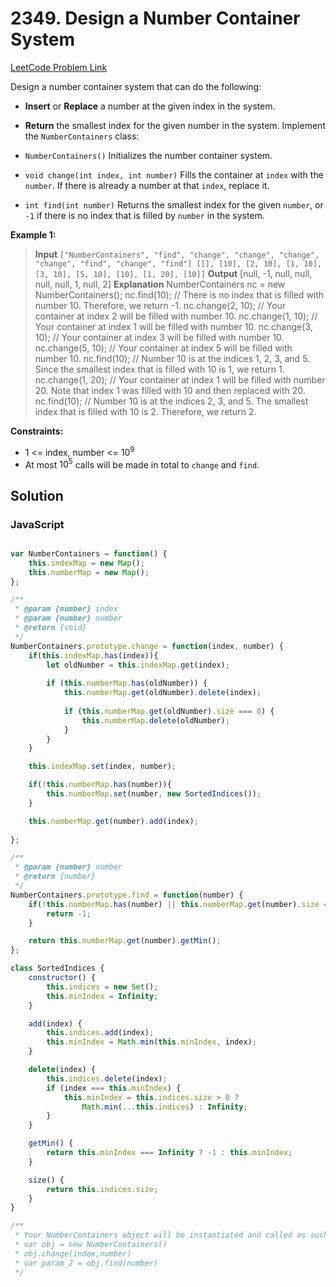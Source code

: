 # 2349. Design a Number Container System

[LeetCode Problem Link](https://leetcode.com/problems/design-a-number-container-system/)

Design a number container system that can do the following:

* **Insert** or **Replace** a number at the given index in the system.
* **Return** the smallest index for the given number in the system.
Implement the `NumberContainers` class:

* `NumberContainers()` Initializes the number container system.
* `void change(int index, int number)` Fills the container at `index` with the `number`. If there is already a number at that `index`, replace it.
* `int find(int number)` Returns the smallest index for the given `number`, or `-1` if there is no index that is filled by `number` in the system.

**Example 1:**

>**Input**
`["NumberContainers", "find", "change", "change", "change", "change", "find", "change", "find"]
[[], [10], [2, 10], [1, 10], [3, 10], [5, 10], [10], [1, 20], [10]]`
**Output**
[null, -1, null, null, null, null, 1, null, 2]
**Explanation**
NumberContainers nc = new NumberContainers();
nc.find(10); // There is no index that is filled with number 10. Therefore, we return -1.
nc.change(2, 10); // Your container at index 2 will be filled with number 10.
nc.change(1, 10); // Your container at index 1 will be filled with number 10.
nc.change(3, 10); // Your container at index 3 will be filled with number 10.
nc.change(5, 10); // Your container at index 5 will be filled with number 10.
nc.find(10); // Number 10 is at the indices 1, 2, 3, and 5. Since the smallest index that is filled with 10 is 1, we return 1.
nc.change(1, 20); // Your container at index 1 will be filled with number 20. Note that index 1 was filled with 10 and then replaced with 20. 
nc.find(10); // Number 10 is at the indices 2, 3, and 5. The smallest index that is filled with 10 is 2. Therefore, we return 2.

**Constraints:**

* 1 <= index, number <= $10^9$
* At most $10^5$ calls will be made in total to `change` and `find`.

## Solution

### JavaScript

```javaScript

var NumberContainers = function() {
    this.indexMap = new Map();
    this.numberMap = new Map();
};

/** 
 * @param {number} index 
 * @param {number} number
 * @return {void}
 */
NumberContainers.prototype.change = function(index, number) {
    if(this.indexMap.has(index)){
        let oldNumber = this.indexMap.get(index);
        
        if (this.numberMap.has(oldNumber)) {
            this.numberMap.get(oldNumber).delete(index);
            
            if (this.numberMap.get(oldNumber).size === 0) {
                this.numberMap.delete(oldNumber);
            }
        }
    }

    this.indexMap.set(index, number);

    if(!this.numberMap.has(number)){
        this.numberMap.set(number, new SortedIndices());
    }

    this.numberMap.get(number).add(index);
    
};

/** 
 * @param {number} number
 * @return {number}
 */
NumberContainers.prototype.find = function(number) {
    if(!this.numberMap.has(number) || this.numberMap.get(number).size === 0 ){
        return -1;
    }

    return this.numberMap.get(number).getMin();
};

class SortedIndices {
    constructor() {
        this.indices = new Set();
        this.minIndex = Infinity;
    }

    add(index) {
        this.indices.add(index);
        this.minIndex = Math.min(this.minIndex, index);
    }

    delete(index) {
        this.indices.delete(index);
        if (index === this.minIndex) {
            this.minIndex = this.indices.size > 0 ? 
                Math.min(...this.indices) : Infinity;
        }
    }

    getMin() {
        return this.minIndex === Infinity ? -1 : this.minIndex;
    }

    size() {
        return this.indices.size;
    }
}

/** 
 * Your NumberContainers object will be instantiated and called as such:
 * var obj = new NumberContainers()
 * obj.change(index,number)
 * var param_2 = obj.find(number)
 */
```

